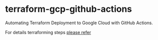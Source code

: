 # terraform-gcp-github-actions
Automating Terraform Deployment to Google Cloud with GitHub Actions.

For details terraforming steps [please refer](https://medium.com/@vikramshinde/automating-terraform-deployment-to-google-cloud-with-github-actions-17516c4fb2e5)
